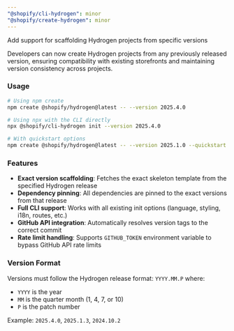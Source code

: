 ```yaml
---
"@shopify/cli-hydrogen": minor
"@shopify/create-hydrogen": minor
---
```


Add support for scaffolding Hydrogen projects from specific versions

Developers can now create Hydrogen projects from any previously released version, ensuring compatibility with existing storefronts and maintaining version consistency across projects.

### Usage

```bash
# Using npm create
npm create @shopify/hydrogen@latest -- --version 2025.4.0

# Using npx with the CLI directly  
npx @shopify/cli-hydrogen init --version 2025.4.0

# With quickstart options
npm create @shopify/hydrogen@latest -- --version 2025.1.0 --quickstart
```

### Features

- **Exact version scaffolding**: Fetches the exact skeleton template from the specified Hydrogen release
- **Dependency pinning**: All dependencies are pinned to the exact versions from that release
- **Full CLI support**: Works with all existing init options (language, styling, i18n, routes, etc.)
- **GitHub API integration**: Automatically resolves version tags to the correct commit
- **Rate limit handling**: Supports `GITHUB_TOKEN` environment variable to bypass GitHub API rate limits

### Version Format

Versions must follow the Hydrogen release format: `YYYY.MM.P` where:
- `YYYY` is the year
- `MM` is the quarter month (1, 4, 7, or 10)
- `P` is the patch number

Example: `2025.4.0`, `2025.1.3`, `2024.10.2`